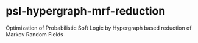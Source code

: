 # psl-hypergraph-mrf-reduction
Optimization of Probabilistic Soft Logic by Hypergraph based reduction of Markov Random Fields
